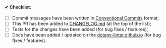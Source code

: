 <!--
Thank you for your pull request. Please provide a description above and review
the requirements below.

Bug fixes and new features should include tests.
-->

<!-- _Please make sure to review and check all of these items:_ -->

#### ✔ Checklist:
<!-- Remove items that do not apply. For completed items, change [ ] to [x]. -->

- [ ] Commit messages have been written in [Conventional Commits](https://www.conventionalcommits.org) format;
- [ ] This PR has been added to [CHANGELOG.md](https://github.com/dotenv-linter/dotenv-linter/blob/master/CHANGELOG.md) (at the top of the list);
- [ ] Tests for the changes have been added (for bug fixes / features);
- [ ] Docs have been added / updated on the [dotenv-linter.github.io](https://github.com/dotenv-linter/dotenv-linter.github.io) (for bug fixes / features).

<!-- _NOTE: these things are not required to open a PR and can be done afterwards / while the PR is open._ -->
